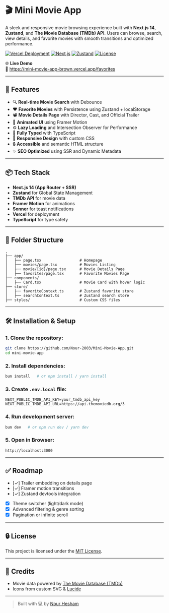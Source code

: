 # 🎬 Mini Movie App

A sleek and responsive movie browsing experience built with **Next.js 14**, **Zustand**, and **The Movie Database (TMDb) API**. Users can browse, search, view details, and favorite movies with smooth transitions and optimized performance.

[![Vercel Deployment](https://vercelbadge.vercel.app/api/NourHesham12/mini-movie-app)](https://mini-movie-app-brown.vercel.app)
[![Next.js](https://img.shields.io/badge/Next.js-14-blue.svg?logo=next.js)](https://nextjs.org/)
[![Zustand](https://img.shields.io/badge/Zustand-State_Management-orange.svg)](https://github.com/pmndrs/zustand)
[![License](https://img.shields.io/badge/license-MIT-green.svg)](LICENSE)

🌐 **Live Demo**  
🔗 https://mini-movie-app-brown.vercel.app/favorites

---

## 🚀 Features

- 🔍 **Real-time Movie Search** with Debounce  
- ❤️ **Favorite Movies** with Persistence using Zustand + localStorage  
- 📽️ **Movie Details Page** with Director, Cast, and Official Trailer  
- 🎨 **Animated UI** using Framer Motion  
- ⚙️ **Lazy Loading** and Intersection Observer for Performance  
- 🧠 **Fully Typed** with TypeScript  
- 🌈 **Responsive Design** with custom CSS  
- 🔒 **Accessible** and semantic HTML structure  
- ✨ **SEO Optimized** using SSR and Dynamic Metadata

---

## 📦 Tech Stack

- **Next.js 14 (App Router + SSR)**
- **Zustand** for Global State Management
- **TMDb API** for movie data
- **Framer Motion** for animations
- **Sonner** for toast notifications
- **Vercel** for deployment
- **TypeScript** for type safety

---

## 📁 Folder Structure

```
.
├── app/
│   ├── page.tsx                 # Homepage
│   ├── movies/page.tsx          # Movies Listing
│   ├── movie/[id]/page.tsx      # Movie Details Page
│   ├── favorites/page.tsx       # Favorite Movies Page
├── components/
│   ├── Card.tsx                 # Movie Card with hover logic
├── store/
│   ├── favoriteContext.ts       # Zustand favorite store
│   ├── searchContext.ts         # Zustand search store
├── styles/                      # Custom CSS files
```

---

## 🛠️ Installation & Setup

### 1. Clone the repository:

```bash
git clone https://github.com/Nour-2003/Mini-Movie-App.git
cd mini-movie-app
```

### 2. Install dependencies:

```bash
bun install   # or npm install / yarn install
```

### 3. Create `.env.local` file:

```env
NEXT_PUBLIC_TMDB_API_KEY=your_tmdb_api_key
NEXT_PUBLIC_TMDB_API_URL=https://api.themoviedb.org/3
```

### 4. Run development server:

```bash
bun dev   # or npm run dev / yarn dev
```

### 5. Open in Browser:

```
http://localhost:3000
```

---

## ✅ Roadmap

- [✓] Trailer embedding on details page  
- [✓] Framer motion transitions  
- [✓] Zustand devtools integration
- [x] Theme switcher (light/dark mode)  
- [x] Advanced filtering & genre sorting  
- [x] Pagination or infinite scroll

---

## 🔒 License

This project is licensed under the [MIT License](LICENSE).

---

## 🙌 Credits

- Movie data powered by [The Movie Database (TMDb)](https://www.themoviedb.org/)
- Icons from custom SVG & [Lucide](https://lucide.dev)

---

> Built with 💻 by [Nour Hesham](https://github.com/Nour-2003)
